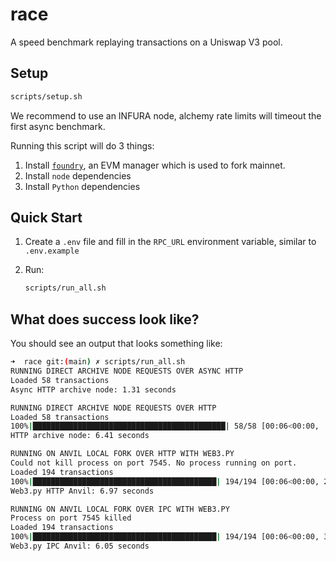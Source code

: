 # race
A speed benchmark replaying transactions on a Uniswap V3 pool.

## Setup

```bash
scripts/setup.sh
```

We recommend to use an INFURA node, alchemy rate limits will timeout the first async benchmark.

Running this script will do 3 things:
1. Install [`foundry`](!https://book.getfoundry.sh/getting-started/installation#using-foundryup), an EVM manager which is used to fork mainnet.
2. Install `node` dependencies
3. Install `Python` dependencies

## Quick Start

1. Create a `.env` file and fill in the `RPC_URL` environment variable, similar to `.env.example`

2. Run:
    ```bash
    scripts/run_all.sh
    ```

## What does success look like?

You should see an output that looks something like:
```bash
➜  race git:(main) ✗ scripts/run_all.sh
RUNNING DIRECT ARCHIVE NODE REQUESTS OVER ASYNC HTTP
Loaded 58 transactions
Async HTTP archive node: 1.31 seconds

RUNNING DIRECT ARCHIVE NODE REQUESTS OVER HTTP
Loaded 58 transactions
100%|███████████████████████████████████████████| 58/58 [00:06<00:00,  9.06it/s]
HTTP archive node: 6.41 seconds

RUNNING ON ANVIL LOCAL FORK OVER HTTP WITH WEB3.PY
Could not kill process on port 7545. No process running on port.
Loaded 194 transactions
100%|█████████████████████████████████████████| 194/194 [00:06<00:00, 27.86it/s]
Web3.py HTTP Anvil: 6.97 seconds

RUNNING ON ANVIL LOCAL FORK OVER IPC WITH WEB3.PY
Process on port 7545 killed
Loaded 194 transactions
100%|█████████████████████████████████████████| 194/194 [00:06<00:00, 32.08it/s]
Web3.py IPC Anvil: 6.05 seconds
```
